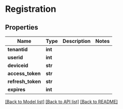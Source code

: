 # Registration

## Properties
Name | Type | Description | Notes
------------ | ------------- | ------------- | -------------
**tenantid** | **int** |  | 
**userid** | **int** |  | 
**deviceid** | **str** |  | 
**access_token** | **str** |  | 
**refresh_token** | **str** |  | 
**expires** | **int** |  | 

[[Back to Model list]](../README.md#documentation-for-models) [[Back to API list]](../README.md#documentation-for-api-endpoints) [[Back to README]](../README.md)


